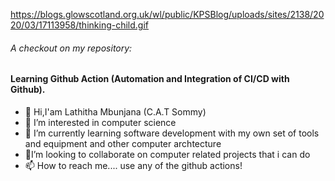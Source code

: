 https://blogs.glowscotland.org.uk/wl/public/KPSBlog/uploads/sites/2138/2020/03/17113958/thinking-child.gif
###### A checkout on my repository:
#### Learning Github Action (Automation and Integration of CI/CD with Github).

- 👋 Hi,I'am Lathitha Mbunjana (C.A.T Sommy)
- 👀 I’m interested in computer science
- 🌱 I’m currently learning software development with my own set of tools and equipment and other computer archtecture
- 💞️I’m looking to collaborate on computer related projects that i can do 
- 📫 How to reach me.... use any of the github actions!
  


<!---
lathitha-dev/lathitha-dev is a ✨ special ✨ repository because its `README.md` (this file) appears on your GitHub profile.
You can click the Preview link to take a look at your changes.
--->
